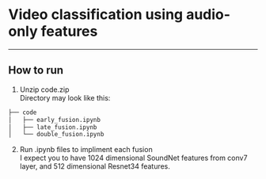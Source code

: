# Video classification using audio-only features
---------------------------------------------------
## How to run
1. Unzip code.zip <br />
   Directory may look like this: <br />
```bash
├── code
│   ├── early_fusion.ipynb
│   ├── late_fusion.ipynb
│   └── double_fusion.ipynb
```
2. Run .ipynb files to impliment each fusion<br />
I expect you to have 1024 dimensional SoundNet features from conv7 layer, and 512 dimensional Resnet34 features.
